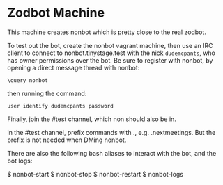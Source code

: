 # Zodbot Machine

This machine creates nonbot which is pretty close to the real zodbot.

To test out the bot, create the nonbot vagrant machine, then use an IRC client to 
connect to nonbot.tinystage.test with the nick  `dudemcpants`, who has owner permissions 
over the bot. Be sure to register with nonbot, by opening a direct message thread with nonbot:

`\query nonbot`

then running the command:

`user identify dudemcpants password`

Finally, join the #test channel, which non should also be in.

in the #test channel, prefix commands with ., e.g. .nextmeetings. But the prefix is not needed when DMing nonbot.

There are also the following bash aliases to interact with the bot, and the bot logs:

$ nonbot-start
$ nonbot-stop
$ nonbot-restart
$ nonbot-logs
